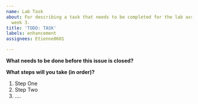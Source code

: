 ```yaml
---
name: Lab Task
about: For describing a task that needs to be completed for the lab assignment in
  week 3.
title: 'TODO: TASK'
labels: enhancement
assignees: Etienne0601

---
```


**What needs to be done before this issue is closed?**

**What steps will you take (in order)?**
1. Step One
2. Step Two
3. ....
